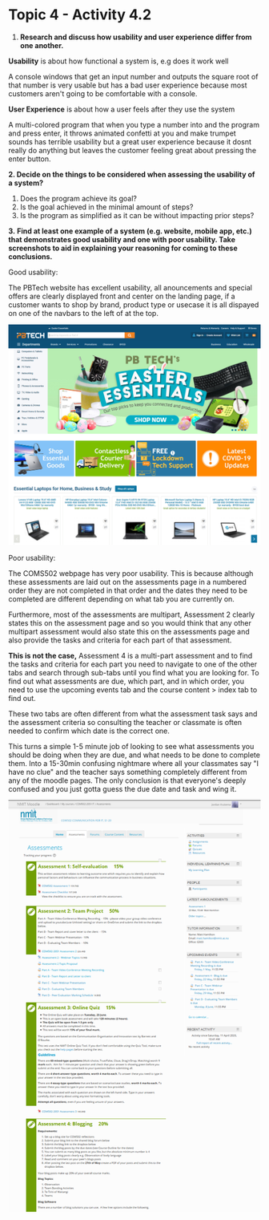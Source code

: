 # Topic 4 - Activity 4.2

1. **Research and discuss how usability and user experience differ from one another.**

**Usability** is about how functional a system is, e.g does it work well

A console windows that get an input number and outputs the square root of that number is very usable but has a bad user experience because most customers aren't going to be comfortable with a console.

**User Experience** is about how a user feels after they use the system

A multi-colored program that when you type a number into and the program and press enter, it throws animated confetti at you and make trumpet sounds has terrible usability but a great user experience because it dosnt really do anything but leaves the customer feeling great about pressing the enter button.

**2. Decide on the things to be considered when assessing the usability of a system?**

1. Does the program achieve its goal?
2. Is the goal achieved in the minimal amount of steps?
3. Is the program as simplified as it can be without impacting prior steps?

**3.** **Find at least one example of a system \(e.g. website, mobile app, etc.\) that demonstrates good usability and one with poor usability. Take screenshots to aid in explaining your reasoning for coming to these conclusions.**

Good usability:

The PBTech website has excellent usability, all anouncements and special offers are clearly displayed front and center on the landing page, if a customer wants to shop by brand, product type or usecase it is all dispayed on one of the navbars to the left of at the top.

![](.gitbook/assets/image%20%285%29.png)

Poor usability:

The COMS502 webpage has very poor usability. This is because although these assessments are laid out on the assessments page in a numbered order they are not completed in that order and the dates they need to be completed are different depending on what tab you are currently on. 

Furthermore, most of the assessments are multipart, Assessment 2 clearly states this on the assessment page and so you would think that any other multipart assessment would also state this on the assessments page and also provide the tasks and criteria for each part of that assessment. 

**This is not the case,** Assessment 4 is a multi-part assessment and to find the tasks and criteria for each part you need to navigate to one of the other tabs and search through sub-tabs until you find what you are looking for. To find out what assessments are due, which part, and in which order, you need to use the upcoming events tab and the course content &gt; index tab to find out. 

These two tabs are often different from what the assessment task says and the assessment criteria so consulting the teacher or classmate is often needed to confirm which date is the correct one. 

This turns a simple 1-5 minute job of looking to see what assessments you should be doing when they are due, and what needs to be done to complete them. Into a 15-30min confusing nightmare where all your classmates say "I have no clue" and the teacher says something completely different from any of the moodle pages. The only conclusion is that everyone's deeply confused and you just gotta guess the due date and task and wing it.

![](.gitbook/assets/image%20%284%29.png)

